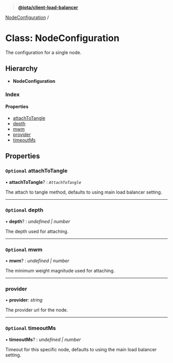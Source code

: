 > **[@iota/client-load-balancer](../README.md)**

[NodeConfiguration](nodeconfiguration.md) /

# Class: NodeConfiguration

The configuration for a single node.

## Hierarchy

* **NodeConfiguration**

### Index

#### Properties

* [attachToTangle](nodeconfiguration.md#optional-attachtotangle)
* [depth](nodeconfiguration.md#optional-depth)
* [mwm](nodeconfiguration.md#optional-mwm)
* [provider](nodeconfiguration.md#provider)
* [timeoutMs](nodeconfiguration.md#optional-timeoutms)

## Properties

### `Optional` attachToTangle

• **attachToTangle**? : *`AttachToTangle`*

The attach to tangle method, defaults to using main load balancer setting.

___

### `Optional` depth

• **depth**? : *undefined | number*

The depth used for attaching.

___

### `Optional` mwm

• **mwm**? : *undefined | number*

The minimum weight magnitude used for attaching.

___

###  provider

• **provider**: *string*

The provider url for the node.

___

### `Optional` timeoutMs

• **timeoutMs**? : *undefined | number*

Timeout for this specific node, defaults to using the main load balancer setting.
